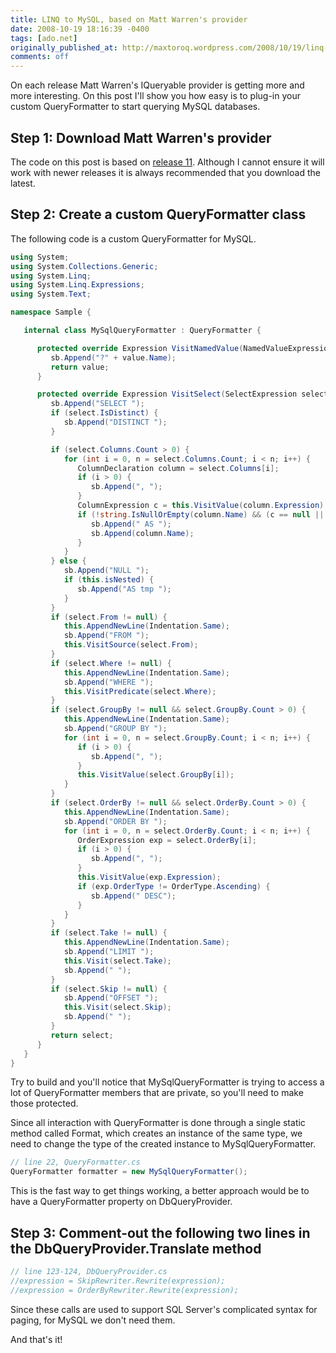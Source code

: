 ```yaml
---
title: LINQ to MySQL, based on Matt Warren's provider
date: 2008-10-19 18:16:39 -0400
tags: [ado.net]
originally_published_at: http://maxtoroq.wordpress.com/2008/10/19/linq-to-mysql-based-on-matt-warrens-provider/
comments: off
---
```


On each release Matt Warren's IQueryable provider is getting more and more interesting. On this post I'll show you how easy is to plug-in your custom QueryFormatter to start querying MySQL databases.

## Step 1: Download Matt Warren's provider
The code on this post is based on [release 11][1]. Although I cannot ensure it will work with newer releases it is always recommended that you download the latest.

## Step 2: Create a custom QueryFormatter class
The following code is a custom QueryFormatter for MySQL.

```csharp
using System;
using System.Collections.Generic;
using System.Linq;
using System.Linq.Expressions;
using System.Text;

namespace Sample {

   internal class MySqlQueryFormatter : QueryFormatter {

      protected override Expression VisitNamedValue(NamedValueExpression value) {
         sb.Append("?" + value.Name);
         return value;
      }

      protected override Expression VisitSelect(SelectExpression select) {
         sb.Append("SELECT ");
         if (select.IsDistinct) {
            sb.Append("DISTINCT ");
         }

         if (select.Columns.Count > 0) {
            for (int i = 0, n = select.Columns.Count; i < n; i++) {
               ColumnDeclaration column = select.Columns[i];
               if (i > 0) {
                  sb.Append(", ");
               }
               ColumnExpression c = this.VisitValue(column.Expression) as ColumnExpression;
               if (!string.IsNullOrEmpty(column.Name) && (c == null || c.Name != column.Name)) {
                  sb.Append(" AS ");
                  sb.Append(column.Name);
               }
            }
         } else {
            sb.Append("NULL ");
            if (this.isNested) {
               sb.Append("AS tmp ");
            }
         }
         if (select.From != null) {
            this.AppendNewLine(Indentation.Same);
            sb.Append("FROM ");
            this.VisitSource(select.From);
         }
         if (select.Where != null) {
            this.AppendNewLine(Indentation.Same);
            sb.Append("WHERE ");
            this.VisitPredicate(select.Where);
         }
         if (select.GroupBy != null && select.GroupBy.Count > 0) {
            this.AppendNewLine(Indentation.Same);
            sb.Append("GROUP BY ");
            for (int i = 0, n = select.GroupBy.Count; i < n; i++) {
               if (i > 0) {
                  sb.Append(", ");
               }
               this.VisitValue(select.GroupBy[i]);
            }
         }
         if (select.OrderBy != null && select.OrderBy.Count > 0) {
            this.AppendNewLine(Indentation.Same);
            sb.Append("ORDER BY ");
            for (int i = 0, n = select.OrderBy.Count; i < n; i++) {
               OrderExpression exp = select.OrderBy[i];
               if (i > 0) {
                  sb.Append(", ");
               }
               this.VisitValue(exp.Expression);
               if (exp.OrderType != OrderType.Ascending) {
                  sb.Append(" DESC");
               }
            }
         }
         if (select.Take != null) {
            this.AppendNewLine(Indentation.Same);
            sb.Append("LIMIT ");
            this.Visit(select.Take);
            sb.Append(" ");
         }
         if (select.Skip != null) {
            sb.Append("OFFSET ");
            this.Visit(select.Skip);
            sb.Append(" ");
         }
         return select;
      }
   }
}
```

Try to build and you'll notice that MySqlQueryFormatter is trying to access a lot of QueryFormatter members that are private, so you'll need to make those protected.

Since all interaction with QueryFormatter is done through a single static method called Format, which creates an instance of the same type, we need to change the type of the created instance to MySqlQueryFormatter.

```csharp
// line 22, QueryFormatter.cs
QueryFormatter formatter = new MySqlQueryFormatter();
```

This is the fast way to get things working, a better approach would be to have a QueryFormatter property on DbQueryProvider.

## Step 3: Comment-out the following two lines in the DbQueryProvider.Translate method

```csharp
// line 123-124, DbQueryProvider.cs
//expression = SkipRewriter.Rewrite(expression);
//expression = OrderByRewriter.Rewrite(expression);
```

Since these calls are used to support SQL Server's complicated syntax for paging, for MySQL we don't need them.

And that's it!

[1]: http://blogs.msdn.com/mattwar/archive/2008/07/14/linq-building-an-iqueryable-provider-part-xi.aspx
